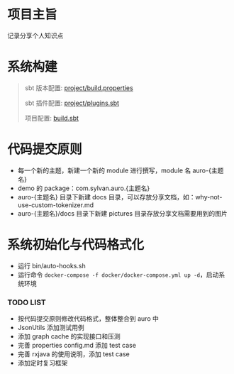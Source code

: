 # 项目主旨 #
记录分享个人知识点

# 系统构建
>
> sbt 版本配置: [project/build.properties](./project/build.properties)
>
> sbt 插件配置: [project/plugins.sbt](./project/plugins.sbt)
> 
> 项目配置: [build.sbt](./build.sbt)

# 代码提交原则
* 每一个新的主题，新建一个新的 module 进行撰写，module 名 auro-{主题名}
* demo 的 package：com.sylvan.auro.{主题名}
* auro-{主题名} 目录下新建 docs 目录，可以存放分享文档，如：why-not-use-custom-tokenizer.md
* auro-{主题名}/docs 目录下新建 pictures 目录存放分享文档需要用到的图片

# 系统初始化与代码格式化
* 运行 bin/auto-hooks.sh
* 运行命令 `docker-compose -f docker/docker-compose.yml up -d`，启动系统环境

### TODO LIST ###
* 按代码提交原则修改代码格式，整体整合到 auro 中
* JsonUtils 添加测试用例
* 添加 graph cache 的实现接口和压测
* 完善 properties config.md 添加 test case
* 完善 rxjava 的使用说明，添加 test case
* 添加定时复习框架

